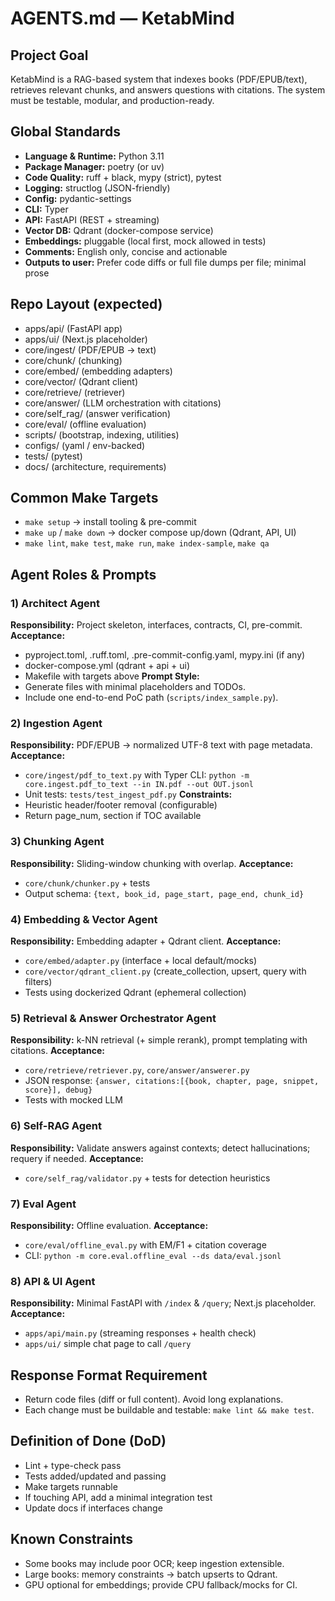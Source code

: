 # AGENTS.md — KetabMind

## Project Goal
KetabMind is a RAG-based system that indexes books (PDF/EPUB/text), retrieves relevant chunks, and answers questions with citations. The system must be testable, modular, and production-ready.

## Global Standards
- **Language & Runtime:** Python 3.11
- **Package Manager:** poetry (or uv)
- **Code Quality:** ruff + black, mypy (strict), pytest
- **Logging:** structlog (JSON-friendly)
- **Config:** pydantic-settings
- **CLI:** Typer
- **API:** FastAPI (REST + streaming)
- **Vector DB:** Qdrant (docker-compose service)
- **Embeddings:** pluggable (local first, mock allowed in tests)
- **Comments:** English only, concise and actionable
- **Outputs to user:** Prefer code diffs or full file dumps per file; minimal prose

## Repo Layout (expected)
- apps/api/ (FastAPI app)
- apps/ui/ (Next.js placeholder)
- core/ingest/ (PDF/EPUB → text)
- core/chunk/ (chunking)
- core/embed/ (embedding adapters)
- core/vector/ (Qdrant client)
- core/retrieve/ (retriever)
- core/answer/ (LLM orchestration with citations)
- core/self_rag/ (answer verification)
- core/eval/ (offline evaluation)
- scripts/ (bootstrap, indexing, utilities)
- configs/ (yaml / env-backed)
- tests/ (pytest)
- docs/ (architecture, requirements)

## Common Make Targets
- `make setup` → install tooling & pre-commit
- `make up` / `make down` → docker compose up/down (Qdrant, API, UI)
- `make lint`, `make test`, `make run`, `make index-sample`, `make qa`

## Agent Roles & Prompts

### 1) Architect Agent
**Responsibility:** Project skeleton, interfaces, contracts, CI, pre-commit.
**Acceptance:**
- pyproject.toml, .ruff.toml, .pre-commit-config.yaml, mypy.ini (if any)
- docker-compose.yml (qdrant + api + ui)
- Makefile with targets above
**Prompt Style:**
- Generate files with minimal placeholders and TODOs.
- Include one end-to-end PoC path (`scripts/index_sample.py`).

### 2) Ingestion Agent
**Responsibility:** PDF/EPUB → normalized UTF-8 text with page metadata.
**Acceptance:**
- `core/ingest/pdf_to_text.py` with Typer CLI:
  `python -m core.ingest.pdf_to_text --in IN.pdf --out OUT.jsonl`
- Unit tests: `tests/test_ingest_pdf.py`
**Constraints:**
- Heuristic header/footer removal (configurable)
- Return page_num, section if TOC available

### 3) Chunking Agent
**Responsibility:** Sliding-window chunking with overlap.
**Acceptance:**
- `core/chunk/chunker.py` + tests
- Output schema: `{text, book_id, page_start, page_end, chunk_id}`

### 4) Embedding & Vector Agent
**Responsibility:** Embedding adapter + Qdrant client.
**Acceptance:**
- `core/embed/adapter.py` (interface + local default/mocks)
- `core/vector/qdrant_client.py` (create_collection, upsert, query with filters)
- Tests using dockerized Qdrant (ephemeral collection)

### 5) Retrieval & Answer Orchestrator Agent
**Responsibility:** k-NN retrieval (+ simple rerank), prompt templating with citations.
**Acceptance:**
- `core/retrieve/retriever.py`, `core/answer/answerer.py`
- JSON response: `{answer, citations:[{book, chapter, page, snippet, score}], debug}`
- Tests with mocked LLM

### 6) Self-RAG Agent
**Responsibility:** Validate answers against contexts; detect hallucinations; requery if needed.
**Acceptance:**
- `core/self_rag/validator.py` + tests for detection heuristics

### 7) Eval Agent
**Responsibility:** Offline evaluation.
**Acceptance:**
- `core/eval/offline_eval.py` with EM/F1 + citation coverage
- CLI: `python -m core.eval.offline_eval --ds data/eval.jsonl`

### 8) API & UI Agent
**Responsibility:** Minimal FastAPI with `/index` & `/query`; Next.js placeholder.
**Acceptance:**
- `apps/api/main.py` (streaming responses + health check)
- `apps/ui/` simple chat page to call `/query`

## Response Format Requirement
- Return code files (diff or full content). Avoid long explanations.
- Each change must be buildable and testable: `make lint && make test`.

## Definition of Done (DoD)
- Lint + type-check pass
- Tests added/updated and passing
- Make targets runnable
- If touching API, add a minimal integration test
- Update docs if interfaces change

## Known Constraints
- Some books may include poor OCR; keep ingestion extensible.
- Large books: memory constraints → batch upserts to Qdrant.
- GPU optional for embeddings; provide CPU fallback/mocks for CI.

